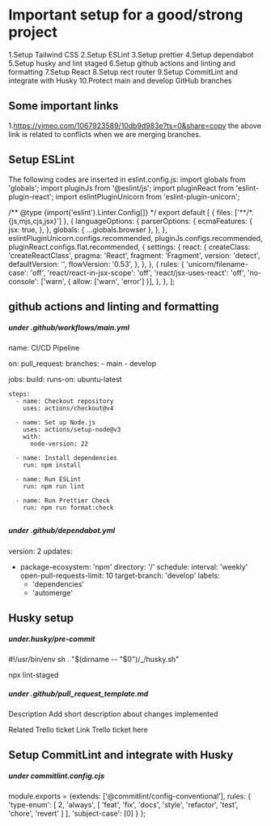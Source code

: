 # Important setup for a good/strong project

1.Setup Tailwind CSS
2.Setup ESLint
3.Setup prettier
4.Setup dependabot
5.Setup husky and lint staged
6.Setup github actions and linting and formatting
7.Setup React
8.Setup rect router
9.Setup CommitLint and integrate with Husky
10.Protect main and develop GitHub branches

## Some important links

1.https://vimeo.com/1067923589/10db9d983e?ts=0&share=copy
the above link is related to conflicts when we are merging branches.

## Setup ESLint

The following codes are inserted in eslint.config.js:
import globals from 'globals';
import pluginJs from '@eslint/js';
import pluginReact from 'eslint-plugin-react';
import eslintPluginUnicorn from 'eslint-plugin-unicorn';

/** @type {import('eslint').Linter.Config[]} \*/
export default [
{ files: ['**/\*.{js,mjs,cjs,jsx}'] },
{
languageOptions: {
parserOptions: {
ecmaFeatures: {
jsx: true,
},
},
globals: { ...globals.browser },
},
},
eslintPluginUnicorn.configs.recommended,
pluginJs.configs.recommended,
pluginReact.configs.flat.recommended,
{
settings: {
react: {
createClass: 'createReactClass',
pragma: 'React',
fragment: 'Fragment',
version: 'detect',
defaultVersion: '',
flowVersion: '0.53',
},
},
},
{
rules: {
'unicorn/filename-case': 'off',
'react/react-in-jsx-scope': 'off',
'react/jsx-uses-react': 'off',
'no-console': ['warn', { allow: ['warn', 'error'] }],
},
},
];

## github actions and linting and formatting

##### under .github/workflows/main.yml

name: CI/CD Pipeline

on:
pull_request:
branches: - main - develop

jobs:
build:
runs-on: ubuntu-latest

    steps:
      - name: Checkout repository
        uses: actions/checkout@v4

      - name: Set up Node.js
        uses: actions/setup-node@v3
        with:
          node-version: 22

      - name: Install dependencies
        run: npm install

      - name: Run ESLint
        run: npm run lint

      - name: Run Prettier Check
        run: npm run format:check

##

##### under .github/dependabot.yml

version: 2
updates:

- package-ecosystem: 'npm'
  directory: '/'
  schedule:
  interval: 'weekly'
  open-pull-requests-limit: 10
  target-branch: 'develop'
  labels:
  - 'dependencies'
  - 'automerge'

## Husky setup

##### under.husky/pre-commit

#!/usr/bin/env sh
. "$(dirname -- "$0")/\_/husky.sh"

npx lint-staged

##### under .github/pull_request_template.md

Description
Add short description about changes implemented

Related Trello ticket
Link Trello ticket here

## Setup CommitLint and integrate with Husky

##### under commitlint.config.cjs

module.exports = {extends: ['@commitlint/config-conventional'],
rules: {
'type-enum': [
2,
'always',
[
'feat',
'fix',
'docs',
'style',
'refactor',
'test',
'chore',
'revert'
]
],
'subject-case': [0]
}
};
